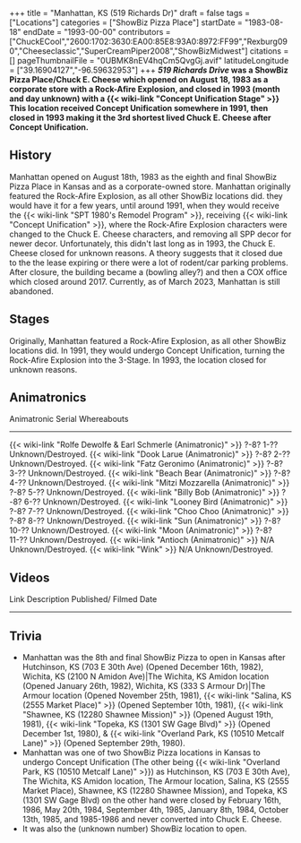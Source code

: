 +++
title = "Manhattan, KS (519 Richards Dr)"
draft = false
tags = ["Locations"]
categories = ["ShowBiz Pizza Place"]
startDate = "1983-08-18"
endDate = "1993-00-00"
contributors = ["ChuckECool","2600:1702:3630:EA00:85E8:93A0:8972:FF99","Rexburg090","Cheeseclassic","SuperCreamPiper2008","ShowBizMidwest"]
citations = []
pageThumbnailFile = "0UBMK8nEV4hqCm5QvgGj.avif"
latitudeLongitude = ["39.16904127","-96.59632953"]
+++
***519 Richards Drive* was a ShowBiz Pizza Place/Chuck E. Cheese which opened on August 18, 1983 as a corporate store with a Rock-Afire Explosion, and closed in 1993 (month and day unknown) with a {{< wiki-link "Concept Unification Stage" >}}
This location received Concept Unification somewhere in 1991, then closed in 1993 making it the 3rd shortest lived Chuck E. Cheese after Concept Unification.**

## History

Manhattan opened on August 18th, 1983 as the eighth and final ShowBiz Pizza Place in Kansas and as a corporate-owned store. Manhattan originally featured the Rock-Afire Explosion, as all other ShowBiz locations did. they would have it for a few years, until around 1991, when they would receive the {{< wiki-link "SPT 1980's Remodel Program" >}}, receiving {{< wiki-link "Concept Unification" >}}, where the Rock-Afire Explosion characters were changed to the Chuck E. Cheese characters, and removing all SPP decor for newer decor. Unfortunately, this didn't last long as in 1993, the Chuck E. Cheese closed for unknown reasons. A theory suggests that it closed due to the the lease expiring or there were a lot of rodent/car parking problems. After closure, the building became a (bowling alley?) and then a COX office which closed around 2017. Currently, as of March 2023, Manhattan is still abandoned.

## Stages

Originally, Manhattan featured a Rock-Afire Explosion, as all other ShowBiz locations did.
In 1991, they would undergo Concept Unification, turning the Rock-Afire Explosion into the 3-Stage.
In 1993, the location closed for unknown reasons.

## Animatronics

  Animatronic                                                           Serial       Whereabouts
  --------------------------------------------------------------------- ------------ --------------------
  {{< wiki-link "Rolfe Dewolfe & Earl Schmerle (Animatronic)" >}}   ?-8? 1-??    Unknown/Destroyed.
  {{< wiki-link "Dook Larue (Animatronic)" >}}                      ?-8? 2-??    Unknown/Destroyed.
  {{< wiki-link "Fatz Geronimo (Animatronic)" >}}                   ?-8? 3-??    Unknown/Destroyed.
  {{< wiki-link "Beach Bear (Animatronic)" >}}                      ?-8? 4-??    Unknown/Destroyed.
  {{< wiki-link "Mitzi Mozzarella (Animatronic)" >}}                ?-8? 5-??    Unknown/Destroyed.
  {{< wiki-link "Billy Bob (Animatronic)" >}}                       ?-8? 6-??    Unknown/Destroyed.
  {{< wiki-link "Looney Bird (Animatronic)" >}}                     ?-8? 7-??    Unknown/Destroyed.
  {{< wiki-link "Choo Choo (Animatronic)" >}}                       ?-8? 8-??    Unknown/Destroyed.
  {{< wiki-link "Sun (Animatronic)" >}}                             ?-8? 10-??   Unknown/Destroyed.
  {{< wiki-link "Moon (Animatronic)" >}}                            ?-8? 11-??   Unknown/Destroyed.
  {{< wiki-link "Antioch (Animatronic)" >}}                         N/A          Unknown/Destroyed.
  {{< wiki-link "Wink" >}}                                          N/A          Unknown/Destroyed.

## Videos

  Link   Description   Published/ Filmed Date
  ------ ------------- ------------------------
                       
                       

## Trivia

- Manhattan was the 8th and final ShowBiz Pizza to open in Kansas after Hutchinson, KS (703 E 30th Ave) (Opened December 16th, 1982), Wichita, KS (2100 N Amidon Ave)|The Wichita, KS Amidon location (Opened January 26th, 1982), Wichita, KS (333 S Armour Dr)|The Armour location (Opened November 25th, 1981), {{< wiki-link "Salina, KS (2555 Market Place)" >}} (Opened September 10th, 1981), {{< wiki-link "Shawnee, KS (12280 Shawnee Mission)" >}} (Opened August 19th, 1981), {{< wiki-link "Topeka, KS (1301 SW Gage Blvd)" >}} (Opened December 1st, 1980), & {{< wiki-link "Overland Park, KS (10510 Metcalf Lane)" >}} (Opened September 29th, 1980).
- Manhattan was one of two ShowBiz Pizza locations in Kansas to undergo Concept Unification (The other being {{< wiki-link "Overland Park, KS (10510 Metcalf Lane)" >}}) as Hutchinson, KS (703 E 30th Ave), The Wichita, KS Amidon location, The Armour location, Salina, KS (2555 Market Place), Shawnee, KS (12280 Shawnee Mission), and Topeka, KS (1301 SW Gage Blvd) on the other hand were closed by February 16th, 1986, May 20th, 1984, September 4th, 1985, January 8th, 1984, October 13th, 1985, and 1985-1986 and never converted into Chuck E. Cheese.
- It was also the (unknown number) ShowBiz location to open.
